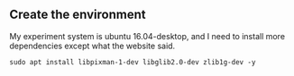 ## Create the environment

My experiment system is ubuntu 16.04-desktop, and I need to install more dependencies except what the website said.

```shell
sudo apt install libpixman-1-dev libglib2.0-dev zlib1g-dev -y
```

